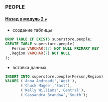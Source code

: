 ### PEOPLE

#### [Назад в модуль 2 ⤶](/DE-101/Module2/readme.md)

- создание таблицы

```sql
DROP TABLE IF EXISTS superstore.people;
CREATE TABLE superstore.people(
   Person VARCHAR(17) NOT NULL PRIMARY KEY
  ,Region VARCHAR(7) NOT NULL
);
```
- вставка данных

```sql
INSERT INTO superstore.people(Person,Region) 
VALUES ('Anna Andreadi','West'),
       ('Chuck Magee','East'),
       ('Kelly Williams','Central'),
       ('Cassandra Brandow','South');
```